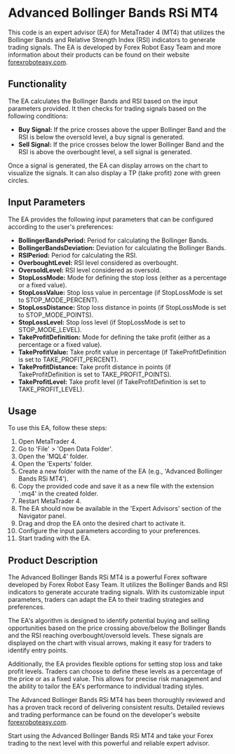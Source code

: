# Advanced Bollinger Bands RSi MT4

This code is an expert advisor (EA) for MetaTrader 4 (MT4) that utilizes the Bollinger Bands and Relative Strength Index (RSI) indicators to generate trading signals. The EA is developed by Forex Robot Easy Team and more information about their products can be found on their website [forexroboteasy.com](https://www.forexroboteasy.com).

## Functionality

The EA calculates the Bollinger Bands and RSI based on the input parameters provided. It then checks for trading signals based on the following conditions:

- **Buy Signal:** If the price crosses above the upper Bollinger Band and the RSI is below the oversold level, a buy signal is generated.
- **Sell Signal:** If the price crosses below the lower Bollinger Band and the RSI is above the overbought level, a sell signal is generated.

Once a signal is generated, the EA can display arrows on the chart to visualize the signals. It can also display a TP (take profit) zone with green circles.

## Input Parameters

The EA provides the following input parameters that can be configured according to the user's preferences:

- **BollingerBandsPeriod:** Period for calculating the Bollinger Bands.
- **BollingerBandsDeviation:** Deviation for calculating the Bollinger Bands.
- **RSIPeriod:** Period for calculating the RSI.
- **OverboughtLevel:** RSI level considered as overbought.
- **OversoldLevel:** RSI level considered as oversold.
- **StopLossMode:** Mode for defining the stop loss (either as a percentage or a fixed value).
- **StopLossValue:** Stop loss value in percentage (if StopLossMode is set to STOP_MODE_PERCENT).
- **StopLossDistance:** Stop loss distance in points (if StopLossMode is set to STOP_MODE_POINTS).
- **StopLossLevel:** Stop loss level (if StopLossMode is set to STOP_MODE_LEVEL).
- **TakeProfitDefinition:** Mode for defining the take profit (either as a percentage or a fixed value).
- **TakeProfitValue:** Take profit value in percentage (if TakeProfitDefinition is set to TAKE_PROFIT_PERCENT).
- **TakeProfitDistance:** Take profit distance in points (if TakeProfitDefinition is set to TAKE_PROFIT_POINTS).
- **TakeProfitLevel:** Take profit level (if TakeProfitDefinition is set to TAKE_PROFIT_LEVEL).

## Usage

To use this EA, follow these steps:

1. Open MetaTrader 4.
2. Go to 'File' > 'Open Data Folder'.
3. Open the 'MQL4' folder.
4. Open the 'Experts' folder.
5. Create a new folder with the name of the EA (e.g., 'Advanced Bollinger Bands RSi MT4').
6. Copy the provided code and save it as a new file with the extension '.mq4' in the created folder.
7. Restart MetaTrader 4.
8. The EA should now be available in the 'Expert Advisors' section of the Navigator panel.
9. Drag and drop the EA onto the desired chart to activate it.
10. Configure the input parameters according to your preferences.
11. Start trading with the EA.

## Product Description

The Advanced Bollinger Bands RSi MT4 is a powerful Forex software developed by Forex Robot Easy Team. It utilizes the Bollinger Bands and RSI indicators to generate accurate trading signals. With its customizable input parameters, traders can adapt the EA to their trading strategies and preferences.

The EA's algorithm is designed to identify potential buying and selling opportunities based on the price crossing above/below the Bollinger Bands and the RSI reaching overbought/oversold levels. These signals are displayed on the chart with visual arrows, making it easy for traders to identify entry points.

Additionally, the EA provides flexible options for setting stop loss and take profit levels. Traders can choose to define these levels as a percentage of the price or as a fixed value. This allows for precise risk management and the ability to tailor the EA's performance to individual trading styles.

The Advanced Bollinger Bands RSi MT4 has been thoroughly reviewed and has a proven track record of delivering consistent results. Detailed reviews and trading performance can be found on the developer's website [forexroboteasy.com](https://forexroboteasy.com/forex-robot-review/review-advanced-bollinger-bands-rsi-mt4-a-powerful-forex-software/).

Start using the Advanced Bollinger Bands RSi MT4 and take your Forex trading to the next level with this powerful and reliable expert advisor.
